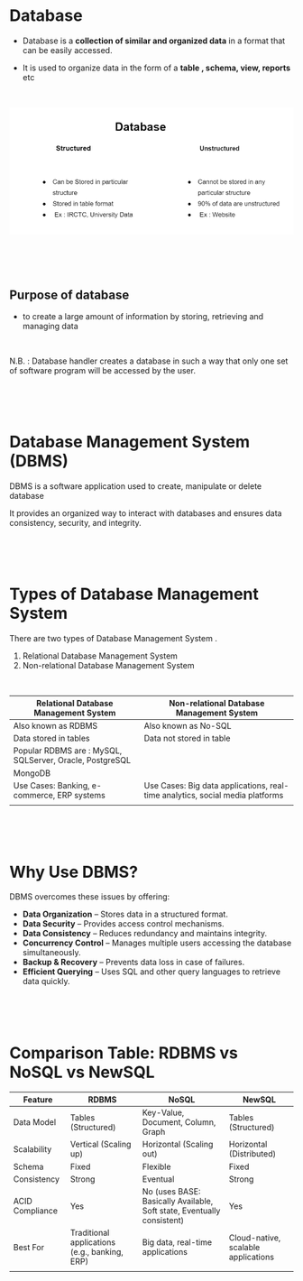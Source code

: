 # Database

- Database is a **collection of similar and organized data** in a format that can be easily accessed.

- It is used to organize data in the form of a **table , schema, view, reports** etc

&nbsp;

<img alt="Database" src="./assets/2.PNG">

&nbsp;

&nbsp;

## Purpose of database

- to create a large amount of information by storing, retrieving and managing data

&nbsp;

N.B. : Database handler creates a database in such a way that only one set of software program will be accessed by the user.

&nbsp;

&nbsp;

# Database Management System (DBMS)

DBMS is a software application used to create, manipulate or delete database

It provides an organized way to interact with databases and ensures data consistency, security, and integrity.

&nbsp;

&nbsp;

# Types of Database Management System

There are two types of Database Management System .

1. Relational Database Management System
2. Non-relational Database Management System

&nbsp;

| Relational Database Management System                    | Non-relational Database Management System                                     |
| -------------------------------------------------------- | ----------------------------------------------------------------------------- |
| Also known as RDBMS                                      | Also known as No-SQL                                                          |
| Data stored in tables                                    | Data not stored in table                                                      |
| Popular RDBMS are : MySQL, SQLServer, Oracle, PostgreSQL |
| MongoDB                                                  |
| Use Cases: Banking, e-commerce, ERP systems              | Use Cases: Big data applications, real-time analytics, social media platforms |
|                                                          |                                                                               |

&nbsp;

&nbsp;

# Why Use DBMS?

DBMS overcomes these issues by offering:

- **Data Organization** – Stores data in a structured format.
- **Data Security** – Provides access control mechanisms.
- **Data Consistency** – Reduces redundancy and maintains integrity.
- **Concurrency Control** – Manages multiple users accessing the database simultaneously.
- **Backup & Recovery** – Prevents data loss in case of failures.
- **Efficient Querying** – Uses SQL and other query languages to retrieve data quickly.

&nbsp;

&nbsp;

# Comparison Table: RDBMS vs NoSQL vs NewSQL

| Feature         | RDBMS                                         | NoSQL                                                                  | NewSQL                              |
| --------------- | --------------------------------------------- | ---------------------------------------------------------------------- | ----------------------------------- |
| Data Model      | Tables (Structured)                           | Key-Value, Document, Column, Graph                                     | Tables (Structured)                 |
| Scalability     | Vertical (Scaling up)                         | Horizontal (Scaling out)                                               | Horizontal (Distributed)            |
| Schema          | Fixed                                         | Flexible                                                               | Fixed                               |
| Consistency     | Strong                                        | Eventual                                                               | Strong                              |
| ACID Compliance | Yes                                           | No (uses BASE: Basically Available, Soft state, Eventually consistent) | Yes                                 |
| Best For        | Traditional applications (e.g., banking, ERP) | Big data, real-time applications                                       | Cloud-native, scalable applications |
|                 |                                               |                                                                        |                                     |

&nbsp;

&nbsp;
